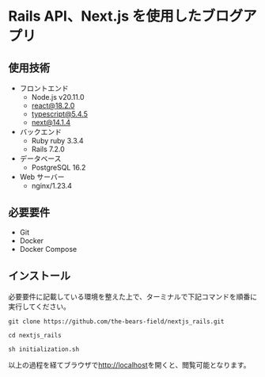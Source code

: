 # Rails API、Next.js を使用したブログアプリ

## 使用技術

- フロントエンド
  - Node.js v20.11.0
  - react@18.2.0
  - typescript@5.4.5
  - next@14.1.4
- バックエンド
  - Ruby ruby 3.3.4
  - Rails 7.2.0
- データベース
  - PostgreSQL 16.2
- Web サーバー
  - nginx/1.23.4

## 必要要件

- Git
- Docker
- Docker Compose

## インストール

必要要件に記載している環境を整えた上で、ターミナルで下記コマンドを順番に実行してください。

```
git clone https://github.com/the-bears-field/nextjs_rails.git
```

```
cd nextjs_rails
```

```
sh initialization.sh
```

以上の過程を経てブラウザで[http://localhost](http://localhost)を開くと、閲覧可能となります。
